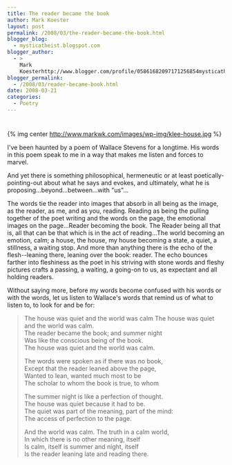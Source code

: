 ```yaml
---
title: The reader became the book
author: Mark Koester
layout: post
permalink: /2008/03/the-reader-became-the-book.html
blogger_blog:
  - mysticatheist.blogspot.com
blogger_author:
  - >
    Mark
    Koesterhttp://www.blogger.com/profile/05861682097171256854mysticatheist@gmail.com
blogger_permalink:
  - /2008/03/reader-became-book.html
date: 2008-03-21
categories:
  - Poetry
---
```

# 

{% img center http://www.markwk.com/images/wp-img/klee-house.jpg %}

I've been haunted by a poem of Wallace Stevens for a longtime. His words in this poem speak to me in a way that makes me listen and forces to marvel.

And yet there is something philosophical, hermeneutic or at least poetically-pointing-out about what he says and evokes, and ultimately, what he is proposing...beyond...between...with "us"...

The words tie the reader into images that absorb in all being as the image, as the reader, as me, and as you, reading. Reading as being the pulling together of the poet writing and the words on the page, the emotional images on the page...Reader becoming the book. The Reader being all that is, all that can be that which is in the act of reading...The world becoming an emotion, calm; a house, the house, my house becoming a state, a quiet, a stillness, a waiting stop. And more than anything there is the echo of the flesh--leaning there, leaning over the book: reader. The echo bounces farther into fleshiness as the poet in his striving with stone words and fleshy pictures crafts a passing, a waiting, a going-on to us, as expectant and all holding readers.

Without saying more, before my words become confused with his words or with the words, let us listen to Wallace's words that remind us of what to listen to, to look for and be for:


> The house was quiet and the world was calm 
> The house was quiet and the world was calm.  
> The reader became the book; and summer night  
> Was like the conscious being of the book.  
> The house was quiet and the world was calm.  
>  
> The words were spoken as if there was no book,  
> Except that the reader leaned above the page,  
> Wanted to lean, wanted much most to be  
> The scholar to whom the book is true, to whom  
>  
> The summer night is like a perfection of thought.  
> The house was quiet because it had to be.  
> The quiet was part of the meaning, part of the mind:  
> The access of perfection to the page.
> 
> And the world was calm. The truth in a calm world,  
> In which there is no other meaning, itself  
> Is calm, itself is summer and night, itself  
> Is the reader leaning late and reading there. 
> 
>
